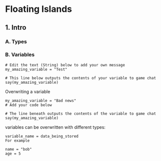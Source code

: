 # Floating Islands

## 1. Intro

### A. Types

### B. Variables
```
# Edit the text (String) below to add your own message
my_amazing_variable = "Test" 

# This line below outputs the contents of your variable to game chat
say(my_amazing_variable)
```

Overwriting a variable
```
my_amazing_variable = "Bad news"
# Add your code below

# The line beneath outputs the contents of the variable to game chat
say(my_amazing_variable)
```
variables can be overwritten with different types:
```
variable_name = data_being_stored
For example

name = "bob"
age = 5
```

